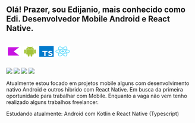 ## Olá! Prazer, sou Edijanio, mais conhecido como Edi. Desenvolvedor Mobile Android e React Native. 
<div style="display: inline_block"><br>
  <img align="center" alt="edi-kotlin" height="30" width="40" src="https://raw.githubusercontent.com/devicons/devicon/master/icons/kotlin/kotlin-plain.svg">
  <img align="center" alt="edi-android" height="30" width="40" src="https://raw.githubusercontent.com/devicons/devicon/master/icons/android/android-plain.svg">
  <img align="center" alt="edi-typescript" height="30" width="40" src="https://raw.githubusercontent.com/devicons/devicon/master/icons/typescript/typescript-plain.svg">
  <img align="center" alt="edi-react" height="30" width="40" src="https://raw.githubusercontent.com/devicons/devicon/master/icons/react/react-original.svg">
</div>
  
  ##
 
<div> 
  <a href="https://www.linkedin.com/in/edijaniosouza/" target="_blank"><img src="https://img.shields.io/badge/-LinkedIn-%230077B5?style=for-the-badge&logo=linkedin&logoColor=white" target="_blank"></a> 
  <a href="https://www.instagram.com/edi_souza8/" target="_blank"><img src="https://img.shields.io/badge/-Instagram-%23E4405F?style=for-the-badge&logo=instagram&logoColor=white" target="_blank"></a>
    <a href="https://twitter.com/Ediiwo" target="_blank"><img src="https://img.shields.io/badge/-twitter-%230077B5?style=for-the-badge&logo=twitter&logoColor=white" target="_blank"></a>
  <a href = "mailto:edijanio.dev@gmail.com"><img src="https://img.shields.io/badge/-Gmail-%23333?style=for-the-badge&logo=gmail&logoColor=white" target="_blank"></a>
</div>
<div>
  <p>
    Atualmente estou focado em projetos mobile alguns com desenvolvimento nativo Android e outros hibrido com React Native. Em busca da primeira oportunidade para trabalhar com Mobile. Enquanto a vaga não vem tenho realizado alguns trabalhos freelancer.  
  </p>
    <p>
    Estudando atualmente: Android com Kotlin e React Native (Typescript)
  </p>
</div>
